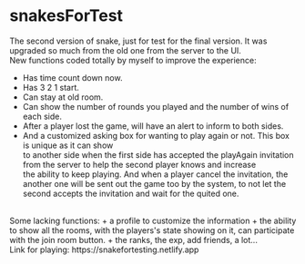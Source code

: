 # snakesForTest
The second version of snake, just for test for the final version. It was upgraded so much from the old one from the server to the UI.
<br>
New functions coded totally by myself to improve the experience:
  + Has time count down now.
  + Has 3 2 1 start.
  + Can stay at old room.
  + Can show the number of rounds you played and the number of wins of each side.
  + After a player lost the game, will have an alert to inform to both sides.
  + And a customized asking box for wanting to play again or not. This box is unique as it can show <br>
  to another side when the first side has accepted the playAgain invitation from the server to help the second player knows and increase <br>
  the ability to keep playing. And when a player cancel the invitation, the another one will be sent out the game too by the system,
  to not let the second accepts the invitation and wait for the quited one. 
<br>
Some lacking functions:
  + a profile to customize the information
  + the ability to show all the rooms, with the players's state showing on it, can participate with the join room button.
  + the ranks, the exp, add friends, a lot...
<br>
Link for playing: https://snakefortesting.netlify.app
